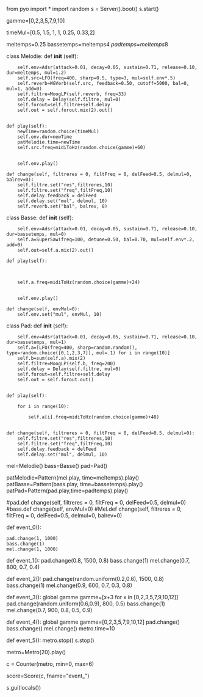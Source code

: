 from pyo import *
import random
s = Server().boot()
s.start()

gamme=[0,2,3,5,7,9,10]

timeMul=[0.5, 1.5, 1, 1, 0.25, 0.33,2]


meltemps=0.25
bassetemps=meltemps*4
padtemps=meltemps*8


class Melodie: 
    def __init__ (self):
        
        self.env=Adsr(attack=0.01, decay=0.05, sustain=0.71, release=0.10, dur=meltemps, mul=1.2)
        self.src=LFO(freq=400, sharp=0.5, type=3, mul=self.env*.5)
        self.reverb=WGVerb(self.src, feedback=0.50, cutoff=5000, bal=0, mul=1, add=0)
        self.filtre=MoogLP(self.reverb, freq=33)
        self.delay = Delay(self.filtre, mul=0)
        self.forout=self.filtre+self.delay
        self.out = self.forout.mix(2).out()
        
        
    def play(self):
        newTime=random.choice(timeMul)
        self.env.dur=newTime
        patMelodie.time=newTime
        self.src.freq=midiToHz(random.choice(gamme)+60)


        self.env.play()
        
    def change(self, filtreres = 0, filtFreq = 0, delFeed=0.5, delmul=0, balrev=0):
        self.filtre.set("res",filtreres,10)
        self.filtre.set("freq",filtFreq,10)
        self.delay.feedback = delFeed
        self.delay.set("mul", delmul, 10)
        self.reverb.set("bal", balrev, 8)

class Basse:
    def __init__ (self):
        
        self.env=Adsr(attack=0.01, decay=0.05, sustain=0.71, release=0.10, dur=bassetemps, mul=0)
        self.a=SuperSaw(freq=100, detune=0.50, bal=0.70, mul=self.env*.2, add=0)
        self.out=self.a.mix(2).out()
        
    def play(self):
        
    
        
        self.a.freq=midiToHz(random.choice(gamme)+24)


        self.env.play()
        
    def change(self, envMul=0):
        self.env.set("mul", envMul, 10)

class Pad:
    def __init__ (self):
        
        
        self.env=Adsr(attack=0.01, decay=0.05, sustain=0.71, release=0.10, dur=bassetemps, mul=1)
        self.a=[LFO(freq=400, sharp=random.random(), type=random.choice([0,1,2,3,7]), mul=.1) for i in range(10)]
        self.b=sum(self.a).mix(2)
        self.filtre=MoogLP(self.b, freq=200)
        self.delay = Delay(self.filtre, mul=0)
        self.forout=self.filtre+self.delay
        self.out = self.forout.out()


    def play(self):
        
        for i in range(10):
        
            self.a[i].freq=midiToHz(random.choice(gamme)+48)


    def change(self, filtreres = 0, filtFreq = 0, delFeed=0.5, delmul=0):
        self.filtre.set("res",filtreres,10)
        self.filtre.set("freq",filtFreq,10)
        self.delay.feedback = delFeed
        self.delay.set("mul", delmul, 10)
        
        


mel=Melodie()
bass=Basse()
pad=Pad()

patMelodie=Pattern(mel.play, time=meltemps).play()
patBasse=Pattern(bass.play, time=bassetemps).play()
patPad=Pattern(pad.play,time=padtemps).play()


#pad.def change(self, filtreres = 0, filtFreq = 0, delFeed=0.5, delmul=0) 
#bass.def change(self, envMul=0)
#Mel.def change(self, filtreres = 0, filtFreq = 0, delFeed=0.5, delmul=0, balrev=0)


def event_0():
    
    pad.change(1, 1000) 
    bass.change(1)
    mel.change(1, 1000)

    
def event_1():
    pad.change(0.8, 1500, 0.8) 
    bass.change(1)
    mel.change(0.7, 800, 0.7, 0.4)
    
        
def event_2():
    pad.change(random.uniform(0.2,0.6), 1500, 0.8) 
    bass.change(1)
    mel.change(0.9, 600, 0.7, 0.3, 0.8)
    
def event_3():
    global gamme
    gamme=[x+3 for x in [0,2,3,5,7,9,10,12]]
    pad.change(random.uniform(0.6,0.9), 800, 0.5) 
    bass.change(1)
    mel.change(0.7, 900, 0.8, 0.5, 0.9)
    
def event_4():
    global gamme
    gamme=[0,2,3,5,7,9,10,12]
    pad.change()
    bass.change()
    mel.change()
    metro.time=10
    
def event_5():
    metro.stop()
    s.stop()



metro=Metro(20).play()

c = Counter(metro, min=0, max=6)

score=Score(c, fname="event_")



  
s.gui(locals())








